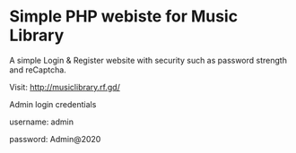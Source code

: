# Simple PHP webiste for Music Library
A simple Login & Register website with security such as password strength and reCaptcha.

Visit: http://musiclibrary.rf.gd/

Admin login credentials 

username: admin

password: Admin@2020
